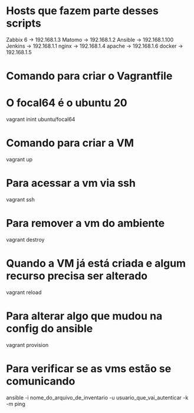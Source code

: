 # Hosts que fazem parte desses scripts

Zabbix 6 -> 192.168.1.3
Matomo -> 192.168.1.2
Ansible -> 192.168.1.100
Jenkins -> 192.168.1.1
nginx -> 192.168.1.4
apache -> 192.168.1.6
docker -> 192.168.1.5

# Comando para criar o Vagrantfile
# O focal64 é o ubuntu 20
vagrant inint ubuntu/focal64 

# Comando para criar a VM
vagrant up

# Para acessar a vm via ssh
vagrant ssh

# Para remover a vm do ambiente
vagrant destroy

# Quando a VM já está criada e algum recurso precisa ser alterado
vagrant reload

# Para alterar algo que mudou na config do ansible
vagrant provision

# Para verificar se as vms estão se comunicando
ansible -i nome_do_arquivo_de_inventario  -u usuario_que_vai_autenticar -k -m ping